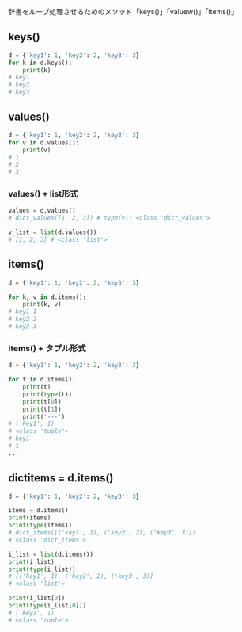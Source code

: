 辞書をループ処理させるためのメソッド「keys()」「valuew()」「items()」

## keys()
```py
d = {'key1': 1, 'key2': 2, 'key3': 3}
for k in d.keys():
    print(k)
# key1
# key2
# key3
```

## values()
```py
d = {'key1': 1, 'key2': 2, 'key3': 3}
for v in d.values():
    print(v)
# 1
# 2
# 3
```
### values() + list形式
```py
values = d.values()
# dict_values([1, 2, 3]) # type(v): <class 'dict_values'>

v_list = list(d.values())
# [1, 2, 3] # <class 'list'>

```

## items()
```py
d = {'key1': 1, 'key2': 2, 'key3': 3}

for k, v in d.items():
    print(k, v)
# key1 1
# key2 2
# key3 3
```
### items() + タプル形式
```py
d = {'key1': 1, 'key2': 2, 'key3': 3}

for t in d.items():
    print(t)
    print(type(t))
    print(t[0])
    print(t[1])
    print('---')
# ('key1', 1)
# <class 'tuple'>
# key1
# 1
...
```

## dictitems = d.items()
```py
d = {'key1': 1, 'key2': 2, 'key3': 3}

items = d.items()
print(items)
print(type(items))
# dict_items([('key1', 1), ('key2', 2), ('key3', 3)])
# <class 'dict_items'>

i_list = list(d.items())
print(i_list)
print(type(i_list))
# [('key1', 1), ('key2', 2), ('key3', 3)]
# <class 'list'>

print(i_list[0])
print(type(i_list[0]))
# ('key1', 1)
# <class 'tuple'>
```
